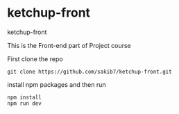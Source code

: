 # ketchup-front
ketchup-front

This is the Front-end part of Project course

First clone the repo
```
git clone https://github.com/sakib7/ketchup-front.git

```

install npm packages and then run
```
npm install
npm run dev
```